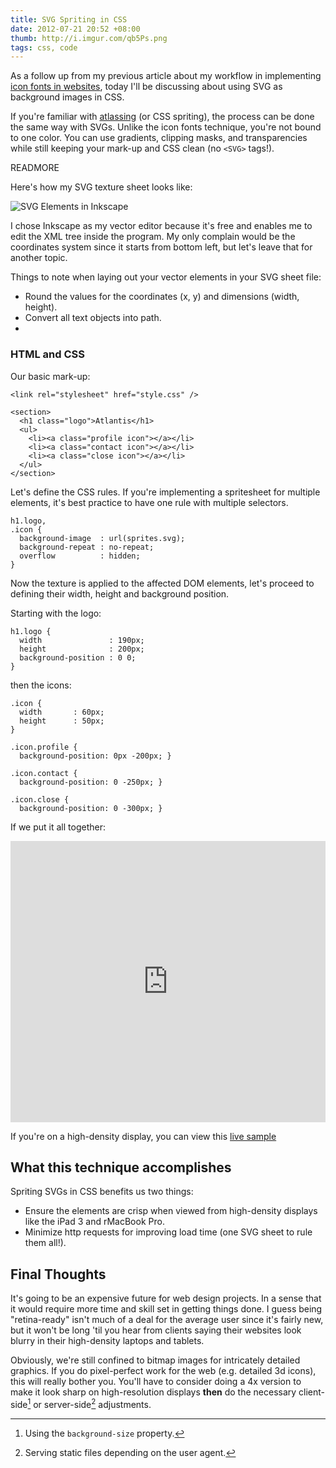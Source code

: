 ```yaml
---
title: SVG Spriting in CSS
date: 2012-07-21 20:52 +08:00
thumb: http://i.imgur.com/qb5Ps.png
tags: css, code
---
```

As a follow up from my previous article about my workflow in implementing [icon fonts in websites](http://blog.jamesflorentino.com/2012/07/15/working-with-icon-fonts.html), today I'll be discussing about using SVG as background images in CSS.

If you're familiar with [atlassing](http://en.wikipedia.org/wiki/Texture_atlas) (or CSS spriting), the process can be done the same way with SVGs. Unlike the icon fonts technique, you're not bound to one color. You can use gradients, clipping masks, and transparencies while still keeping your mark-up and CSS clean (no `<SVG>` tags!).

READMORE

Here's how my SVG texture sheet looks like:

![SVG Elements in Inkscape](http://i.imgur.com/OQ9A7.png)

I chose Inkscape as my vector editor because it's free and enables me to edit the XML tree inside the program. My only complain would be the coordinates system since it starts from bottom left, but let's leave that for another topic.

Things to note when laying out your vector elements in your SVG sheet file:
- Round the values for the coordinates (x, y) and dimensions (width, height).
- Convert all text objects into path.
- 

### HTML and CSS

Our basic mark-up:

    <link rel="stylesheet" href="style.css" />

    <section>
      <h1 class="logo">Atlantis</h1>
      <ul>
        <li><a class="profile icon"></a></li>
        <li><a class="contact icon"></a></li>
        <li><a class="close icon"></a></li>
      </ul>
    </section>


Let's define the CSS rules. If you're implementing a spritesheet for multiple elements, it's best practice to have one rule with multiple selectors.

    h1.logo,
    .icon {
      background-image  : url(sprites.svg);
      background-repeat : no-repeat;
      overflow          : hidden;
    }

Now the texture is applied to the affected DOM elements, let's proceed to defining their width, height and background position.

Starting with the logo:

    h1.logo {
      width               : 190px;
      height              : 200px;
      background-position : 0 0;
    }

then the icons:

    .icon {
      width       : 60px;
      height      : 50px;
    }

    .icon.profile {
      background-position: 0px -200px; }
    
    .icon.contact {
      background-position: 0 -250px; }

    .icon.close {
      background-position: 0 -300px; }

If we put it all together:

<div style="overflow: hidden; width:100%; height: 450px;"><iframe width="100%" height="450" src="http://bl.ocks.org/d/3156125/" frameborder="0"> </iframe></div>

If you're on a high-density display, you can view this [live sample](http://bl.ocks.org/d/3156125/)


What this technique accomplishes
--------------------------------

Spriting SVGs in CSS benefits us two things:

- Ensure the elements are crisp when viewed from high-density displays like the iPad 3 and rMacBook Pro.
- Minimize http requests for improving load time (one SVG sheet to rule them all!).

[^1]: Using the `background-size` property.
[^2]: Serving static files depending on the user agent.


Final Thoughts
--------------

It's going to be an expensive future for web design projects. In a sense that it would require more time and skill set in getting things done. I guess being "retina-ready" isn't much of a deal for the average user since it's fairly new, but it won't be long 'til you hear from clients saying their websites look blurry in their high-density laptops and tablets.

Obviously, we're still confined to bitmap images for intricately detailed graphics. If you do pixel-perfect work for the web (e.g. detailed 3d icons), this will really bother you. You'll have to consider doing a 4x version to make it look sharp on high-resolution displays __then__ do the necessary client-side[^1] or server-side[^2] adjustments.
